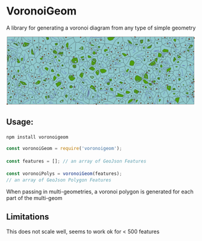# VoronoiGeom

A library for generating a voronoi diagram from any type of simple geometry

![Voronoi diagram](voronoi.png)

## Usage:

`npm install voronoigeom`

```javascript
const voronoiGeom = require('voronoigeom');

const features = []; // an array of GeoJson Features

const voronoiPolys = voronoiGeom(features);
// an array of GeoJson Polygon Features
```

When passing in multi-geometries, a voronoi polygon is generated for each part of the multi-geom

## Limitations

This does not scale well, seems to work ok for < 500 features
